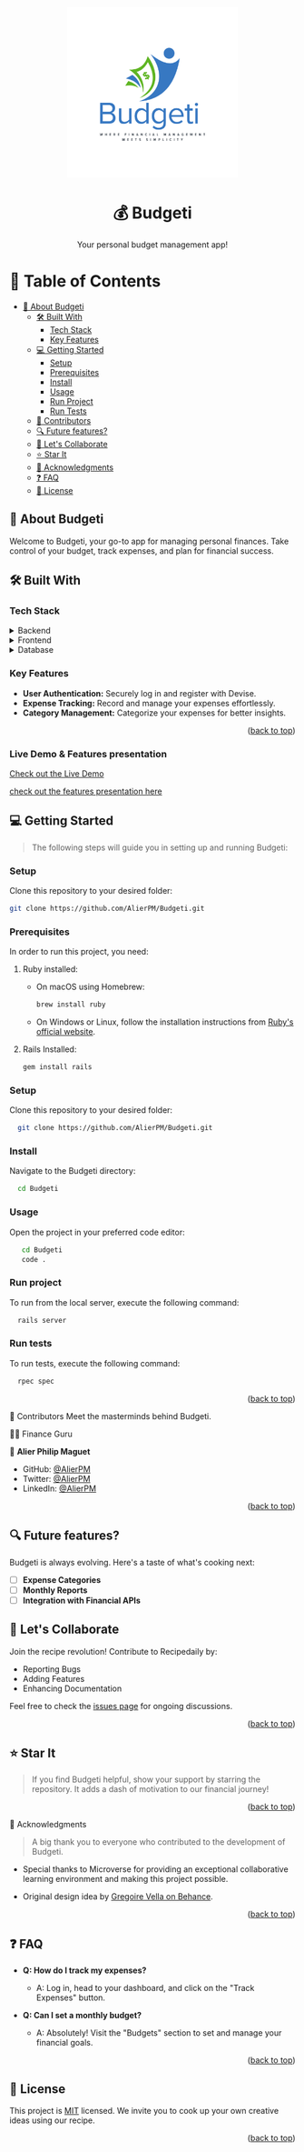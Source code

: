 <a name="readme-top"></a>

<a name="readme-top"></a>

<div align="center">

  <img src="budgeti_logo.png" alt="Budgeti Logo" width="300" height="auto" />
  <br/>

  <h1><b>💰 Budgeti</b></h1>

  <p>Your personal budget management app!</p>

</div>

# 📗 Table of Contents

- [📖 About Budgeti](#about-budgeti)
  - [🛠 Built With](#built-with)
    - [Tech Stack](#tech-stack)
    - [Key Features](#key-features)
  - [💻 Getting Started](#getting-started)
    - [Setup](#setup)
    - [Prerequisites](#prerequisites)
    - [Install](#install)
    - [Usage](#usage)
    - [Run Project](#run-project)
    - [Run Tests](#run-tests)
  - [👥 Contributors](#contributors)
  - [🔍 Future features?](#future-features)
  - [🤝 Let's Collaborate](#lets-collaborate)
  - [⭐️ Star It](#star-it)
  - [🙏 Acknowledgments](#acknowledgements)
  - [❓ FAQ](#faq)
  - [📝 License](#license)

<!-- ABOUT BUDGETI -->

## 📖 About Budgeti <a name="about-budgeti"></a>

Welcome to Budgeti, your go-to app for managing personal finances. Take control of your budget, track expenses, and plan for financial success.

## 🛠 Built With <a name="built-with"></a>

### Tech Stack <a name="tech-stack"></a>

<details>
  <summary>Backend</summary>
  <ul>
    <li><a href="https://rubyonrails.org/">Ruby on Rails</a></li>
  </ul>
</details>

<details>
  <summary>Frontend</summary>
  <ul>
    <li><a href="https://getbootstrap.com/">Bootstrap</a></li>
  </ul>
</details>

<details>
  <summary>Database</summary>
  <ul>
    <li><a href="https://www.postgresql.org/">PostgreSQL</a></li>
  </ul>
</details>

### Key Features <a name="key-features"></a>

- **User Authentication:** Securely log in and register with Devise.
- **Expense Tracking:** Record and manage your expenses effortlessly.
- **Category Management:** Categorize your expenses for better insights.

<p align="right">(<a href="#readme-top">back to top</a>)</p>


### Live Demo & Features presentation

[Check out the Live Demo](https://budgeti-nl4j.onrender.com/)

[check out the features presentation here](https://www.loom.com/share/cfc94d0344e14b339ab7a6cb9e111d1d?sid=e688e735-b201-414d-877d-e097edafe1bb)

 

<!-- GETTING STARTED -->

## 💻 Getting Started <a name="getting-started"></a>

> The following steps will guide you in setting up and running Budgeti:

### Setup

Clone this repository to your desired folder:

```sh
git clone https://github.com/AlierPM/Budgeti.git

```

### Prerequisites

In order to run this project, you need:

1. Ruby installed:
   - On macOS using Homebrew:

     ```sh
     brew install ruby
     ```

   - On Windows or Linux, follow the installation instructions from [Ruby's official website](https://www.ruby-lang.org/en/documentation/installation/).

2. Rails Installed:

   ```sh
   gem install rails
   ```

### Setup

Clone this repository to your desired folder:
```sh
  git clone https://github.com/AlierPM/Budgeti.git
```

### Install

Navigate to the Budgeti directory:

```sh
  cd Budgeti
```

### Usage

Open the project in your preferred code editor:
```sh
   cd Budgeti
   code .
```

### Run project

To run from the local server, execute the following command:

```sh
  rails server
```
### Run tests

To run tests, execute the following command:

```sh
  rpec spec
```

<p align="right">(<a href="#readme-top">back to top</a>)</p>

<!-- CONTRIBUTORS -->
👥 Contributors <a name="contributors"></a>
Meet the masterminds behind Budgeti.

👩‍💻 Finance Guru

👤 **Alier Philip Maguet**

- GitHub: [@AlierPM](https://github.com/AlierPM)
- Twitter: [@AlierPM](https://twitter.com/AlierPM)
- LinkedIn: [@AlierPM](https://www.linkedin.com/in/alierphilipmaguet/)

<p align="right">(<a href="#readme-top">back to top</a>)</p>

<!-- WHAT'S NEXT? -->
## 🔍 Future features? <a name="future-features"></a>
Budgeti is always evolving. Here's a taste of what's cooking next:

- [ ] **Expense Categories**
- [ ] **Monthly Reports**
- [ ] **Integration with Financial APIs**

<!-- LET'S COLLABORATE -->

## 🤝 Let's Collaborate <a name="lets-collaborate"></a>

Join the recipe revolution! Contribute to Recipedaily by:

- Reporting Bugs
- Adding Features
- Enhancing Documentation

Feel free to check the [issues page](../../issues/) for ongoing discussions.

<p align="right">(<a href="#readme-top">back to top</a>)</p>

<!-- STAR IT -->
## ⭐️ Star It <a name="star-it"></a>
> If you find Budgeti helpful, show your support by starring the repository. It adds a dash of motivation to our financial journey!

<p align="right">(<a href="#readme-top">back to top</a>)</p>

<!-- ACKNOWLEDGEMENTS -->
🙏 Acknowledgments <a name="acknowledgements"></a>

> A big thank you to everyone who contributed to the development of Budgeti.

- Special thanks to Microverse for providing an exceptional collaborative learning environment and making this project possible.

- Original design idea by [Gregoire Vella on Behance](https://www.behance.net/gallery/19759151/Snapscan-iOs-design-and-branding).



<p align="right">(<a href="#readme-top">back to top</a>)</p>

<!-- FAQ -->
## ❓ FAQ <a name="faq"></a>

- **Q: How do I track my expenses?**

  - A: Log in, head to your dashboard, and click on the "Track Expenses" button.

- **Q: Can I set a monthly budget?**

  - A: Absolutely! Visit the "Budgets" section to set and manage your financial goals.

<p align="right">(<a href="#readme-top">back to top</a>)</p>


<!-- LICENSE -->

## 📝 License <a name="license"></a>

This project is [MIT](./License) licensed. We invite you to cook up your own creative ideas using our recipe.

<p align="right">(<a href="#readme-top">back to top</a>)</p>
